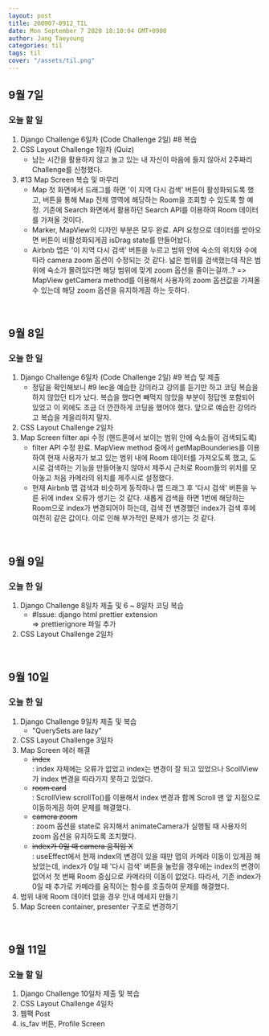 ```yaml
---
layout: post
title: 200907-0912_TIL
date: Mon September 7 2020 18:10:04 GMT+0900
author: Jang Taeyoung
categories: til
tags: til
cover: "/assets/til.png"
---
```


## 9월 7일

### 오늘 할 일

1. Django Challenge 6일차 (Code Challenge 2일) #8 복습
2. CSS Layout Challenge 1일차 (Quiz)
   - 남는 시간을 활용하지 않고 놀고 있는 내 자신이 마음에 들지 않아서 2주짜리 Challenge를 신청했다.
3. #13 Map Screen 복습 및 마무리
   - Map 첫 화면에서 드래그를 하면 '이 지역 다시 검색' 버튼이 활성화되도록 했고, 버튼을 통해 Map 전체 영역에 해당하는 Room을 조회할 수 있도록 할 예정. 기존에 Search 화면에서 활용하던 Search API를 이용하여 Room 데이터를 가져올 것이다.
   - Marker, MapView의 디자인 부분은 모두 완료. API 요청으로 데이터를 받아오면 버튼이 비활성화되게끔 isDrag state를 만들어놨다.
   - Airbnb 앱은 '이 지역 다시 검색' 버튼을 누르고 범위 안에 숙소의 위치와 수에 따라 camera zoom 옵션이 수정되는 것 같다. 넓은 범위를 검색했는데 작은 범위에 숙소가 몰려있다면 해당 범위에 맞게 zoom 옵션을 줄이는걸까..? => MapView getCamera method를 이용해서 사용자의 zoom 옵션값을 가져올 수 있는데 해당 zoom 옵션을 유지하게끔 하는 듯하다.

<br />

## 9월 8일

### 오늘 한 일

1. Django Challenge 6일차 (Code Challenge 2일) #9 복습 및 제출
   - 정답을 확인해보니 #9 lec을 예습한 강의라고 강의를 듣기만 하고 코딩 복습을 하지 않았던 티가 났다. 복습을 했다면 빼먹지 않았을 부분이 정답엔 포함되어 있었고 이 외에도 조금 더 깐깐하게 코딩을 했어야 했다. 앞으로 예습한 강의라고 복습을 게을리하지 말자.
2. CSS Layout Challenge 2일차
3. Map Screen filter api 수정 (핸드폰에서 보이는 범위 안에 숙소들이 검색되도록)
   - filter API 수정 완료. MapView method 중에서 getMapBounderies를 이용하여 현재 사용자가 보고 있는 범위 내에 Room 데이터를 가져오도록 했고, 도시로 검색하는 기능을 만들어놓지 않아서 제주시 근처로 Room들의 위치를 모아놓고 처음 카메라의 위치를 제주시로 설정했다.
   - 현재 Airbnb 맵 검색과 비슷하게 동작하나 맵 드래그 후 '다시 검색' 버튼을 누른 뒤에 index 오류가 생기는 것 같다. 새롭게 검색을 하면 1번에 해당하는 Room으로 index가 변경되어야 하는데, 검색 전 변경했던 index가 검색 후에 여전히 같은 값이다. 이로 인해 부가적인 문제가 생기는 것 같다.

<br />

## 9월 9일

### 오늘 한 일

1. Django Challenge 8일차 제출 및 6 ~ 8일차 코딩 복습
   - #Issue: django html prettier extension <br /> => prettierignore 파일 추가
2. CSS Layout Challenge 2일차

<br />

## 9월 10일

### 오늘 한 일

1. Django Challenge 9일차 제출 및 복습
   - "QuerySets are lazy"
2. CSS Layout Challenge 3일차
3. Map Screen 에러 해결
   - ~~index~~ <br /> : index 자체에는 오류가 없었고 index는 변경이 잘 되고 있었으나 ScollView가 index 변경을 따라가지 못하고 있었다.
   - ~~room card~~ <br /> : ScrollView scrollTo()를 이용해서 index 변경과 함께 Scroll 맨 앞 지점으로 이동하게끔 하여 문제를 해결했다.
   - ~~camera zoom~~ <br /> : zoom 옵션을 state로 유지해서 animateCamera가 실행될 때 사용자의 zoom 옵션을 유지하도록 조치했다.
   - ~~index가 0일 때 camera 움직임 X~~ <br /> : useEffect에서 현재 index의 변경이 있을 때만 맵의 카메라 이동이 있게끔 해놨었는데, index가 0일 때 '다시 검색' 버튼을 눌렀을 경우에는 index의 변경이 없어서 첫 번째 Room 중심으로 카메라의 이동이 없었다. 따라서, 기존 index가 0일 때 추가로 카메라를 움직이는 함수를 호출하여 문제를 해결했다.
4. 범위 내에 Room 데이터 없을 경우 안내 메세지 만들기
5. Map Screen container, presenter 구조로 변경하기

<br />

## 9월 11일

### 오늘 할 일

1. Django Challenge 10일차 제출 및 복습
2. CSS Layout Challenge 4일차
3. 웹팩 Post
4. is_fav 버튼, Profile Screen
